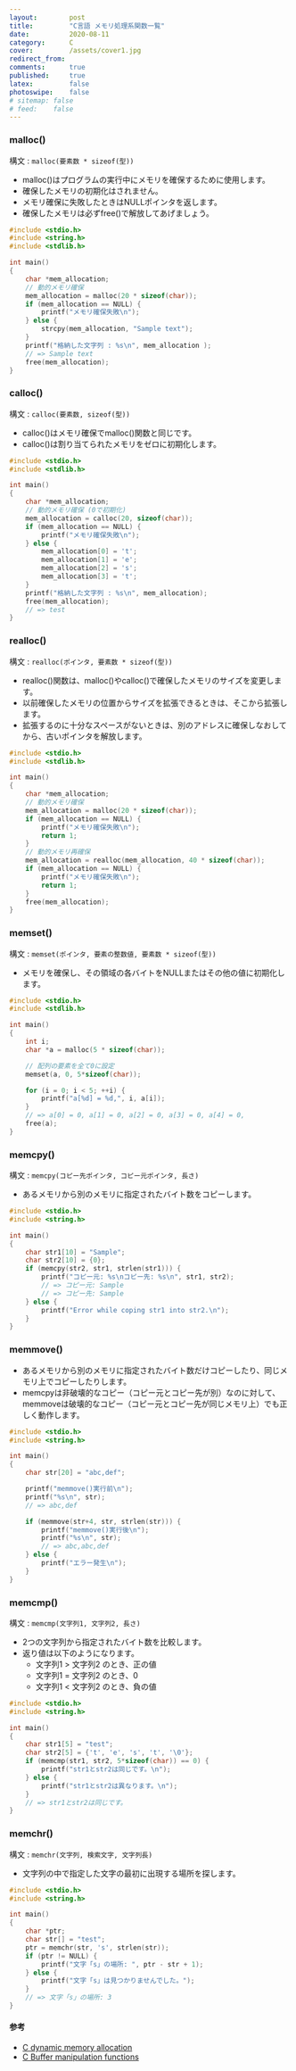 ```yaml
---
layout:        post
title:         "C言語 メモリ処理系関数一覧"
date:          2020-08-11
category:      C
cover:         /assets/cover1.jpg
redirect_from:
comments:      true
published:     true
latex:         false
photoswipe:    false
# sitemap: false
# feed:    false
---
```


### malloc()

構文 : `malloc(要素数 * sizeof(型))`

- malloc()はプログラムの実行中にメモリを確保するために使用します。
- 確保したメモリの初期化はされません。
- メモリ確保に失敗したときはNULLポインタを返します。
- 確保したメモリは必ずfree()で解放してあげましょう。

```c
#include <stdio.h>
#include <string.h>
#include <stdlib.h>

int main()
{
    char *mem_allocation;
    // 動的メモリ確保
    mem_allocation = malloc(20 * sizeof(char));
    if (mem_allocation == NULL) {
        printf("メモリ確保失敗\n");
    } else {
        strcpy(mem_allocation, "Sample text");
    }
    printf("格納した文字列 : %s\n", mem_allocation );
    // => Sample text
    free(mem_allocation);
}
```

### calloc()

構文 : `calloc(要素数, sizeof(型))`

- calloc()はメモリ確保でmalloc()関数と同じです。
- calloc()は割り当てられたメモリをゼロに初期化します。

```c
#include <stdio.h>
#include <stdlib.h>

int main()
{
    char *mem_allocation;
    // 動的メモリ確保 (0で初期化)
    mem_allocation = calloc(20, sizeof(char));
    if (mem_allocation == NULL) {
        printf("メモリ確保失敗\n");
    } else {
        mem_allocation[0] = 't';
        mem_allocation[1] = 'e';
        mem_allocation[2] = 's';
        mem_allocation[3] = 't';
    }
    printf("格納した文字列 : %s\n", mem_allocation);
    free(mem_allocation);
    // => test
}
```

### realloc()

構文 : `realloc(ポインタ, 要素数 * sizeof(型))`

- realloc()関数は、malloc()やcalloc()で確保したメモリのサイズを変更します。
- 以前確保したメモリの位置からサイズを拡張できるときは、そこから拡張します。
- 拡張するのに十分なスペースがないときは、別のアドレスに確保しなおしてから、古いポインタを解放します。

```c
#include <stdio.h>
#include <stdlib.h>

int main()
{
    char *mem_allocation;
    // 動的メモリ確保
    mem_allocation = malloc(20 * sizeof(char));
    if (mem_allocation == NULL) {
        printf("メモリ確保失敗\n");
        return 1;
    }
    // 動的メモリ再確保
    mem_allocation = realloc(mem_allocation, 40 * sizeof(char));
    if (mem_allocation == NULL) {
        printf("メモリ確保失敗\n");
        return 1;
    }
    free(mem_allocation);
}
```


### memset()

構文 : `memset(ポインタ, 要素の整数値, 要素数 * sizeof(型))`

- メモリを確保し、その領域の各バイトをNULLまたはその他の値に初期化します。

```c
#include <stdio.h>
#include <stdlib.h>

int main()
{
    int i;
    char *a = malloc(5 * sizeof(char));

    // 配列の要素を全て0に設定
    memset(a, 0, 5*sizeof(char));

    for (i = 0; i < 5; ++i) {
        printf("a[%d] = %d,", i, a[i]);
    }
    // => a[0] = 0, a[1] = 0, a[2] = 0, a[3] = 0, a[4] = 0,
    free(a);
}
```

### memcpy()

構文 : `memcpy(コピー先ポインタ, コピー元ポインタ, 長さ)`

- あるメモリから別のメモリに指定されたバイト数をコピーします。

```c
#include <stdio.h>
#include <string.h>

int main()
{
    char str1[10] = "Sample";
    char str2[10] = {0};
    if (memcpy(str2, str1, strlen(str1))) {
        printf("コピー元: %s\nコピー先: %s\n", str1, str2);
        // => コピー元: Sample
        // => コピー先: Sample
    } else {
        printf("Error while coping str1 into str2.\n");
    }
}
```

### memmove()

- あるメモリから別のメモリに指定されたバイト数だけコピーしたり、同じメモリ上でコピーしたりします。
- memcpyは非破壊的なコピー（コピー元とコピー先が別）なのに対して、memmoveは破壊的なコピー（コピー元とコピー先が同じメモリ上）でも正しく動作します。

```c
#include <stdio.h>
#include <string.h>

int main()
{
    char str[20] = "abc,def";

    printf("memmove()実行前\n");
    printf("%s\n", str);
    // => abc,def

    if (memmove(str+4, str, strlen(str))) {
        printf("memmove()実行後\n");
        printf("%s\n", str);
        // => abc,abc,def
    } else {
        printf("エラー発生\n");
    }
}
```


### memcmp()

構文 : `memcmp(文字列1, 文字列2, 長さ)`

- 2つの文字列から指定されたバイト数を比較します。
- 返り値は以下のようになります。
  - 文字列1 > 文字列2 のとき、正の値
  - 文字列1 = 文字列2 のとき、0
  - 文字列1 < 文字列2 のとき、負の値

```c
#include <stdio.h>
#include <string.h>

int main()
{
    char str1[5] = "test";
    char str2[5] = {'t', 'e', 's', 't', '\0'};
    if (memcmp(str1, str2, 5*sizeof(char)) == 0) {
        printf("str1とstr2は同じです。\n");
    } else {
        printf("str1とstr2は異なります。\n");
    }
    // => str1とstr2は同じです。
}
```


### memchr()

構文 : `memchr(文字列, 検索文字, 文字列長)`

- 文字列の中で指定した文字の最初に出現する場所を探します。

```c
#include <stdio.h>
#include <string.h>

int main()
{
    char *ptr;
    char str[] = "test";
    ptr = memchr(str, 's', strlen(str));
    if (ptr != NULL) {
        printf("文字「s」の場所: ", ptr - str + 1);
    } else {
        printf("文字「s」は見つかりませんでした。");
    }
    // => 文字「s」の場所: 3
}
```


#### 参考

- [C dynamic memory allocation](https://fresh2refresh.com/c-programming/c-dynamic-memory-allocation/)
- [C Buffer manipulation functions](https://fresh2refresh.com/c-programming/c-buffer-manipulation-function/)
